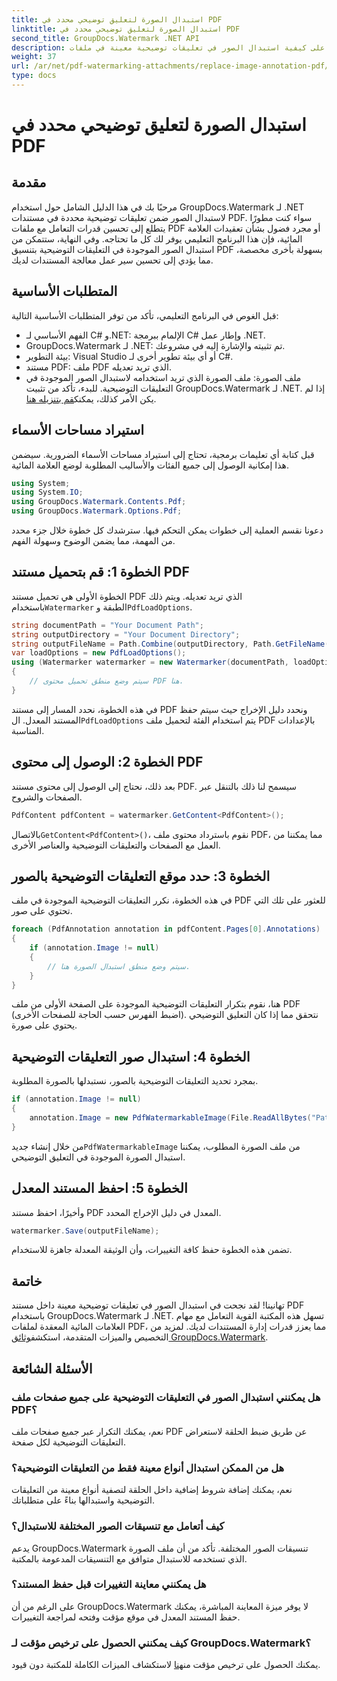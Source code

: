 ```yaml
---
title: استبدال الصورة لتعليق توضيحي محدد في PDF
linktitle: استبدال الصورة لتعليق توضيحي محدد في PDF
second_title: GroupDocs.Watermark .NET API
description: تعرف على كيفية استبدال الصور في تعليقات توضيحية معينة في ملفات PDF باستخدام GroupDocs.Watermark لـ .NET. يغطي هذا الدليل التفصيلي كل شيء بدءًا من تحميل المستندات وحتى حفظ التغييرات.
weight: 37
url: /ar/net/pdf-watermarking-attachments/replace-image-annotation-pdf/
type: docs
---
```

# استبدال الصورة لتعليق توضيحي محدد في PDF

## مقدمة
مرحبًا بك في هذا الدليل الشامل حول استخدام GroupDocs.Watermark لـ .NET لاستبدال الصور ضمن تعليقات توضيحية محددة في مستندات PDF. سواء كنت مطورًا يتطلع إلى تحسين قدرات التعامل مع ملفات PDF أو مجرد فضول بشأن تعقيدات العلامة المائية، فإن هذا البرنامج التعليمي يوفر لك كل ما تحتاجه. وفي النهاية، ستتمكن من استبدال الصور الموجودة في التعليقات التوضيحية بتنسيق PDF بسهولة بأخرى مخصصة، مما يؤدي إلى تحسين سير عمل معالجة المستندات لديك.
## المتطلبات الأساسية
قبل الغوص في البرنامج التعليمي، تأكد من توفر المتطلبات الأساسية التالية:
- الفهم الأساسي لـ C# و.NET: الإلمام ببرمجة C# وإطار عمل .NET.
- GroupDocs.Watermark لـ .NET: تم تثبيته والإشارة إليه في مشروعك.
- بيئة التطوير: Visual Studio أو أي بيئة تطوير أخرى لـ C#.
- مستند PDF: ملف PDF الذي تريد تعديله.
- ملف الصورة: ملف الصورة الذي تريد استخدامه لاستبدال الصور الموجودة في التعليقات التوضيحية.
 للبدء، تأكد من تثبيت GroupDocs.Watermark لـ .NET. إذا لم يكن الأمر كذلك، يمكنك[قم بتنزيله هنا](https://releases.groupdocs.com/Watermark/net/).
## استيراد مساحات الأسماء
قبل كتابة أي تعليمات برمجية، تحتاج إلى استيراد مساحات الأسماء الضرورية. سيضمن هذا إمكانية الوصول إلى جميع الفئات والأساليب المطلوبة لوضع العلامة المائية.
```csharp
using System;
using System.IO;
using GroupDocs.Watermark.Contents.Pdf;
using GroupDocs.Watermark.Options.Pdf;
```
دعونا نقسم العملية إلى خطوات يمكن التحكم فيها. سترشدك كل خطوة خلال جزء محدد من المهمة، مما يضمن الوضوح وسهولة الفهم.
## الخطوة 1: قم بتحميل مستند PDF
 الخطوة الأولى هي تحميل مستند PDF الذي تريد تعديله. ويتم ذلك باستخدام`Watermarker` الطبقة و`PdfLoadOptions`.

```csharp
string documentPath = "Your Document Path";
string outputDirectory = "Your Document Directory";
string outputFileName = Path.Combine(outputDirectory, Path.GetFileName(documentPath));
var loadOptions = new PdfLoadOptions();
using (Watermarker watermarker = new Watermarker(documentPath, loadOptions))
{
    // سيتم وضع منطق تحميل محتوى PDF هنا.
}
```
 في هذه الخطوة، نحدد المسار إلى مستند PDF ونحدد دليل الإخراج حيث سيتم حفظ المستند المعدل. ال`PdfLoadOptions` يتم استخدام الفئة لتحميل ملف PDF بالإعدادات المناسبة.
## الخطوة 2: الوصول إلى محتوى PDF
بعد ذلك، نحتاج إلى الوصول إلى محتوى مستند PDF. سيسمح لنا ذلك بالتنقل عبر الصفحات والشروح.

```csharp
PdfContent pdfContent = watermarker.GetContent<PdfContent>();
```
 بالاتصال`GetContent<PdfContent>()`، نقوم باسترداد محتوى ملف PDF، مما يمكننا من العمل مع الصفحات والتعليقات التوضيحية والعناصر الأخرى.
## الخطوة 3: حدد موقع التعليقات التوضيحية بالصور
في هذه الخطوة، نكرر التعليقات التوضيحية الموجودة في ملف PDF للعثور على تلك التي تحتوي على صور.

```csharp
foreach (PdfAnnotation annotation in pdfContent.Pages[0].Annotations)
{
    if (annotation.Image != null)
    {
        // سيتم وضع منطق استبدال الصورة هنا.
    }
}
```
هنا، نقوم بتكرار التعليقات التوضيحية الموجودة على الصفحة الأولى من ملف PDF (اضبط الفهرس حسب الحاجة للصفحات الأخرى). نتحقق مما إذا كان التعليق التوضيحي يحتوي على صورة.
## الخطوة 4: استبدال صور التعليقات التوضيحية
بمجرد تحديد التعليقات التوضيحية بالصور، نستبدلها بالصورة المطلوبة.

```csharp
if (annotation.Image != null)
{
    annotation.Image = new PdfWatermarkableImage(File.ReadAllBytes("Path to Your Image File"));
}
```
 من خلال إنشاء جديد`PdfWatermarkableImage` من ملف الصورة المطلوب، يمكننا استبدال الصورة الموجودة في التعليق التوضيحي.
## الخطوة 5: احفظ المستند المعدل
وأخيرًا، احفظ مستند PDF المعدل في دليل الإخراج المحدد.

```csharp
watermarker.Save(outputFileName);
```
تضمن هذه الخطوة حفظ كافة التغييرات، وأن الوثيقة المعدلة جاهزة للاستخدام.
## خاتمة
تهانينا! لقد نجحت في استبدال الصور في تعليقات توضيحية معينة داخل مستند PDF باستخدام GroupDocs.Watermark لـ .NET. تسهل هذه المكتبة القوية التعامل مع مهام العلامات المائية المعقدة لملفات PDF، مما يعزز قدرات إدارة المستندات لديك. لمزيد من التخصيص والميزات المتقدمة، استكشف[وثائق GroupDocs.Watermark](https://tutorials.groupdocs.com/Watermark/net/).
## الأسئلة الشائعة
### هل يمكنني استبدال الصور في التعليقات التوضيحية على جميع صفحات ملف PDF؟
نعم، يمكنك التكرار عبر جميع صفحات ملف PDF عن طريق ضبط الحلقة لاستعراض التعليقات التوضيحية لكل صفحة.
### هل من الممكن استبدال أنواع معينة فقط من التعليقات التوضيحية؟
نعم، يمكنك إضافة شروط إضافية داخل الحلقة لتصفية أنواع معينة من التعليقات التوضيحية واستبدالها بناءً على متطلباتك.
### كيف أتعامل مع تنسيقات الصور المختلفة للاستبدال؟
يدعم GroupDocs.Watermark تنسيقات الصور المختلفة. تأكد من أن ملف الصورة الذي تستخدمه للاستبدال متوافق مع التنسيقات المدعومة بالمكتبة.
### هل يمكنني معاينة التغييرات قبل حفظ المستند؟
على الرغم من أن GroupDocs.Watermark لا يوفر ميزة المعاينة المباشرة، يمكنك حفظ المستند المعدل في موقع مؤقت وفتحه لمراجعة التغييرات.
### كيف يمكنني الحصول على ترخيص مؤقت لـ GroupDocs.Watermark؟
 يمكنك الحصول على ترخيص مؤقت من[هنا](https://purchase.groupdocs.com/temporary-license/) لاستكشاف الميزات الكاملة للمكتبة دون قيود.